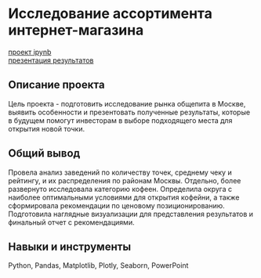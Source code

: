 # Исследование ассортимента интернет-магазина
[проект ipynb](https://github.com/marianella-b/Portfolio/blob/main/food%20service%20study/food_service_study_pf.ipynb)   
[презентация результатов](https://github.com/marianella-b/Portfolio/blob/main/food%20service%20study/%D0%A0%D1%8B%D0%BD%D0%BE%D0%BA_%D0%BE%D0%B1%D1%89%D0%B5%D0%BF%D0%B8%D1%82%D0%B0_%D0%9C%D0%BE%D1%81%D0%BA%D0%B2%D1%8B.pdf)
## Описание проекта
Цель проекта  - подготовить исследование рынка общепита в Москве, выявить особенности и презентовать полученные результаты, которые в будущем помогут инвесторам  в выборе подходящего  места для открытия новой точки.
## Общий вывод
Провела анализ заведений по количеству точек, среднему чеку и рейтингу, и их распределения по районам Москвы. Отдельно, более развернуто исследовала категорию кофеен. Определила округа с наиболее оптимальными условиями для открытия кофейни, а также сформировала рекомендации по ценовому позиционированию.  
Подготовила наглядные визуализации для представления результатов и финальный отчет с рекомендациями.
## Навыки и инструменты
Python, Pandas, Matplotlib, Plotly, Seaborn, PowerPoint
